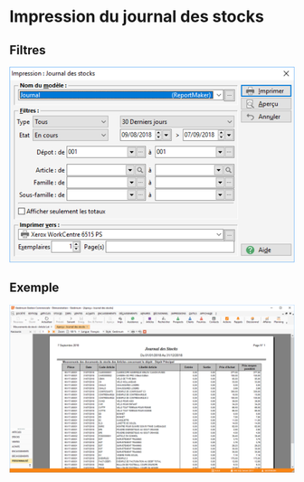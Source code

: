 # Impression du journal des stocks

## Filtres


![](Fenetre.png)


## Exemple


![](Exemple.png)


